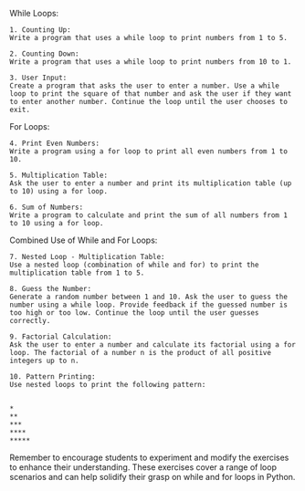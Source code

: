While Loops:

    1. Counting Up:
    Write a program that uses a while loop to print numbers from 1 to 5.

    2. Counting Down:
    Write a program that uses a while loop to print numbers from 10 to 1.

    3. User Input:
    Create a program that asks the user to enter a number. Use a while loop to print the square of that number and ask the user if they want to enter another number. Continue the loop until the user chooses to exit.

For Loops:

    4. Print Even Numbers:
    Write a program using a for loop to print all even numbers from 1 to 10.

    5. Multiplication Table:
    Ask the user to enter a number and print its multiplication table (up to 10) using a for loop.

    6. Sum of Numbers:
    Write a program to calculate and print the sum of all numbers from 1 to 10 using a for loop.

Combined Use of While and For Loops:

    7. Nested Loop - Multiplication Table:
    Use a nested loop (combination of while and for) to print the multiplication table from 1 to 5.

    8. Guess the Number:
    Generate a random number between 1 and 10. Ask the user to guess the number using a while loop. Provide feedback if the guessed number is too high or too low. Continue the loop until the user guesses correctly.

    9. Factorial Calculation:
    Ask the user to enter a number and calculate its factorial using a for loop. The factorial of a number n is the product of all positive integers up to n.

    10. Pattern Printing:
    Use nested loops to print the following pattern:


    *
    **
    ***
    ****
    *****    

Remember to encourage students to experiment and modify the exercises to enhance their understanding. These exercises cover a range of loop scenarios and can help solidify their grasp on while and for loops in Python.